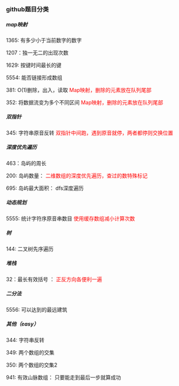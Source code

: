 ### github题目分类

##### map映射

1365: 有多少小于当前数字的数字

1207：独一无二的出现次数

1629: 按键时间最长的键

5554: 能否链接形成数组

381: O(1)删除，出入，读取 <font color='red'>Map映射，删除的元素放在队列尾部</font>

352: 将数据流变为多个不同区间 <font color='red'>Map映射，删除的元素放在队列尾部</font>

##### 双指针

345: 字符串原音反转 <font color='red'>双指针中间跑，遇到原音就停，两者都停则交换位置</font>

##### 深度优先遍历

463：岛屿的周长

200: 岛屿数量： <font color='red'>二维数组的深度优先遍历，查过的数特殊标记</font>

695: 岛屿最大面积： dfs深度遍历

##### 动态规划

5555: 统计字符序原音串数目 <font color='red'>使用缓存数组减小计算次数</font>

##### 树

144: 二叉树先序遍历

##### 堆栈

32：最长有效括号 ： <font color='red'>正反方向各便利一遍</font>

##### 二分法

5556: 可以达到的最远建筑

##### 其他（easy）

344: 字符串反转

349: 两个数组的交集

350: 两个数组的交集2

941: 有效山脉数组： 只要能走到最后一步就算成功


